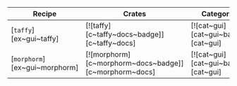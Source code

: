| Recipe | Crates | Categories |
|--------|--------|------------|
| [`taffy`][ex~gui~taffy] | [![taffy][c~taffy~docs~badge]][c~taffy~docs] | [![cat~gui][cat~gui~badge]][cat~gui] |
| [`morphorm`][ex~gui~morphorm] | [![morphorm][c~morphorm~docs~badge]][c~morphorm~docs] | [![cat~gui][cat~gui~badge]][cat~gui] |
